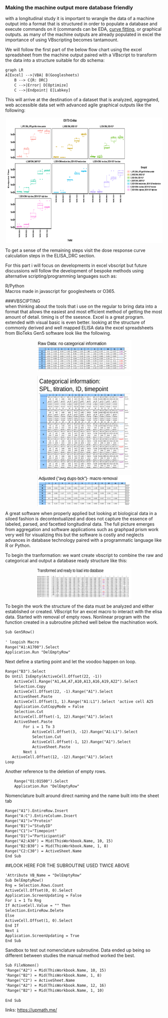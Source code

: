 ### Making the machine output more database friendly
with a longitudinal study it is important to wrangle the data of a machine output into a format that is structured in order to populate a database and execute commands on it (commands can be EDA, [curve fitting](https://github.com/aaronjwilson/immuno_data_analysis/blob/master/ELISA_DRC.md), or graphical outputs. as many of the machine outputs are already populated in excel the importance of using VBscripting becomes tantamount. 

We will follow the first part of the below flow chart using the excel spreadsheet from the machine output paired with a VBscript to transform the data into a structure suitable for db schema: 
```mermaid
graph LR
A[Excel] -->|VBA| B(Googlesheets)
    B --> C{R: DRC}
    C -->|Error| D[Optimize]
    C -->|Endpoint| E[Labkey]
```

This will arrive at the destination of a dataset that is analyzed, aggregated, web accessible data set with advanced agile graphical outputs like the following: 

<p align="center">
<img title="Endpoint titer graph in R" alt="Alt text" src="graphic.png" width="500" height="400" align="center">
</p>
To get a sense of the remaining steps visit the dose response curve calculation steps in the ELISA_DRC section.

For this part i will focus on developments in excel vbscript but future discussions will follow the development of bespoke methods using alternative scripting/programming languages such as: 

R/Python<br>
Macros made in javascript for googlesheets or O365.

###VBSCIPTING<br>
when thinking about the tools that i use on the regular to bring data into a format that allows the easiest and most efficient method of getting the most amount of detail. timing is of the ssesnce. Excel is a great program. extended with visual basic is even better. looking at the structure of commonly derived and well mapped ELISA data the excel spreadsheets from BioTeks Gen5 software look like the following. <br>


<p align="center">
<img title="Raw Data from file" alt="Alt text" src="raw.png" width="300" height="100" align="center">
</p>
<p align="center">  
<img title="Categorical Data from file" alt="Alt text" src="categorical.png" width="300" height="300" align="center">
</p>
<p align="center">
<img title="Removed Data from file" alt="Alt text" src="adjusted.png" width="300" height="100" align="center">
</p>

A great software when properly applied but looking at biological data in a siloed fashion is decontextualized and does not capture the essence of labeled, parsed, and facetted longitudinal data. The full picture emerges from aggregation and software applications such as graphpad prism work very well for visualizing this but the software is costly and neglects advances in database technology paired with a programmatic language like R or Python. 

To begin the tranformation: we want create vbscript to combine the raw and categorical and output a database ready structure like this: 
<p align="center">
<img title="Transformation" alt="Alt text" src="transform.png" width="300" height="100" align="center">
</p>



To begin the work the structure of the data must be analyzed and either established or created. VBscript for an excel macro to interact with the elisa data. Started with removal of empty rows. Nonlinear program with the function created in a subroutine pitched well below the machination work. 
```vbscript
Sub Gen5Row()

' loopish Macro
Range("A1:A1700").Select
Application.Run "DelEmptyRow"
```

Next define a starting point and let the voodoo happen on loop. 
```vbscript
Range("B3").Select
Do Until IsEmpty(ActiveCell.Offset(22, -1))
    ActiveCell.Range("A1,A4,A7,A10,A13,A16,A19,A22").Select
    Selection.Copy
    ActiveCell.Offset(22, -1).Range("A1").Select
    ActiveSheet.Paste
    ActiveCell.Offset(1, 1).Range("A1:L1").Select 'active cell A25
    Application.CutCopyMode = False
    Selection.Cut
    ActiveCell.Offset(-1, 12).Range("A1").Select
    ActiveSheet.Paste
        For i = 1 To 3
            ActiveCell.Offset(3, -12).Range("A1:L1").Select
            Selection.Cut
            ActiveCell.Offset(-1, 12).Range("A1").Select
            ActiveSheet.Paste
        Next i
   ActiveCell.Offset(12, -12).Range("A1").Select
Loop
```
Another reference to the deletion of empty rows.
```vbscript
    Range("O1:O1500").Select
    Application.Run "DelEmptyRow"
```


Nomenclature built around direct naming and the name built into the sheet tab
```vbscript
Range("A1").EntireRow.Insert
Range("A:C").EntireColumn.Insert
Range("A1")="Protein"
Range("B1")="StudyID"
Range("C1")="Timepoint"
Range("D1")="Participantid"
Range("A2:A30") = Mid(ThisWorkbook.Name, 10, 15)
Range("B2:B30") = Mid(ThisWorkbook.Name, 1, 8)
Range("C2:C30") = ActiveSheet.Name
End Sub
```


##LOOK HERE FOR THE SUBROUTINE USED TWICE ABOVE
```vbscript
'Attribute VB_Name = "DelEmptyRow"
Sub DelEmptyRow()
Rng = Selection.Rows.Count
ActiveCell.Offset(0, 0).Select
Application.ScreenUpdating = False
For i = 1 To Rng
If ActiveCell.Value = "" Then 
Selection.EntireRow.Delete
Else
ActiveCell.Offset(1, 0).Select
End If
Next i
Application.ScreenUpdating = True
End Sub
```
Sandbox to test out nomenclature subroutine.  Data ended up being so different between studies the manual method worked the best. 
```vbscript
Sub FileNomen()
'Range("A2") = Mid(ThisWorkbook.Name, 10, 15)
'Range("B2") = Mid(ThisWorkbook.Name, 1, 8)
'Range("C2") = ActiveSheet.Name
'Range("A2") = Mid(ThisWorkbook.Name, 12, 16)
'Range("B2") = Mid(ThisWorkbook.Name, 1, 10)

End Sub
```




links: 
https://upmath.me/



